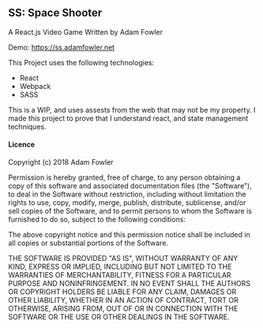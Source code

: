 ## SS: Space Shooter
A React.js Video Game Written by Adam Fowler

Demo: https://ss.adamfowler.net

This Project uses the following technologies:
- React
- Webpack
- SASS

This is a WIP, and uses assests from the web that may not be my property. 
I made this project to prove that I understand react, and state management techniques.

#### Licence
Copyright (c) 2018 Adam Fowler

Permission is hereby granted, free of charge, to any person obtaining a copy
of this software and associated documentation files (the "Software"), to deal
in the Software without restriction, including without limitation the rights
to use, copy, modify, merge, publish, distribute, sublicense, and/or sell
copies of the Software, and to permit persons to whom the Software is
furnished to do so, subject to the following conditions:

The above copyright notice and this permission notice shall be included in all
copies or substantial portions of the Software.

THE SOFTWARE IS PROVIDED "AS IS", WITHOUT WARRANTY OF ANY KIND, EXPRESS OR
IMPLIED, INCLUDING BUT NOT LIMITED TO THE WARRANTIES OF MERCHANTABILITY,
FITNESS FOR A PARTICULAR PURPOSE AND NONINFRINGEMENT. IN NO EVENT SHALL THE
AUTHORS OR COPYRIGHT HOLDERS BE LIABLE FOR ANY CLAIM, DAMAGES OR OTHER
LIABILITY, WHETHER IN AN ACTION OF CONTRACT, TORT OR OTHERWISE, ARISING FROM,
OUT OF OR IN CONNECTION WITH THE SOFTWARE OR THE USE OR OTHER DEALINGS IN THE
SOFTWARE.
